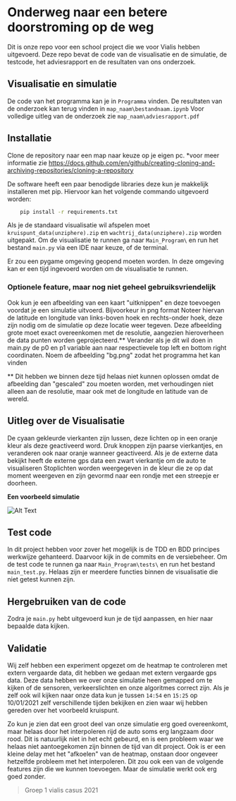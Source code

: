 # Onderweg naar een betere doorstroming op de weg

Dit is onze repo voor een school project die we voor Vialis hebben uitgevoerd. 
Deze repo bevat de code van de visualisatie en de simulatie, de testcode, het adviesrapport en de resultaten van ons onderzoek. 


## Visualisatie en simulatie 
De code van het programma kan je in `Programma` vinden. De resultaten van de onderzoek kan terug vinden in `map_naam\bestandnaam.ipynb` 
Voor volledige uitleg van de onderzoek zie `map_naam\adviesrapport.pdf`

## Installatie

Clone de repository naar een map naar keuze op je eigen pc.
*voor meer informatie zie https://docs.github.com/en/github/creating-cloning-and-archiving-repositories/cloning-a-repository

De software heeft een paar benodigde libraries deze kun je makkelijk installeren met pip. Hiervoor kan het volgende commando uitgevoerd worden:
```bash
    pip install -r requirements.txt
``` 

Als je de standaard visualisatie wil afspelen moet `kruispunt_data(unziphere).zip` en `wachtrij_data(unziphere).zip` worden uitgepakt.
Om de visualisatie te runnen ga naar `Main_Program\` en run het bestand `main.py` via een IDE naar keuze, of de terminal.

Er zou een pygame omgeving geopend moeten worden. In deze omgeving kan er een tijd ingevoerd worden om de visualisatie te runnen.

### Optionele feature, maar nog niet geheel gebruiksvriendelijk

Ook kun je een afbeelding van een kaart "uitknippen" en deze toevoegen voordat je een simulatie uitvoerd. Bijvoorkeur in png format
Noteer hiervan de latitude en longitude van links-boven hoek en rechts-onder hoek, deze zijn nodig om de simulatie op deze locatie weer tegeven.
Deze afbeelding grote moet exact overeenkomen met de resolutie, aangezien hieroverheen de data punten worden geprojecteerd.**
Verander als je dit wil doen in main.py de p0 en p1 variable aan naar respectievele top left en bottom right coordinaten.
Noem de afbeelding "bg.png" zodat het programma het kan vinden



** Dit hebben we binnen deze tijd helaas niet kunnen oplossen omdat de afbeelding dan "gescaled" zou moeten worden, met verhoudingen niet alleen aan de resolutie, maar ook met de longitude en latitude van de wereld.


## Uitleg over de Visualisatie 

De cyaan gekleurde vierkanten zijn lussen, deze lichten op in een oranje kleur als deze geactiveerd word.
Druk knoppen zijn paarse vierkantjes, en veranderen ook naar oranje wanneer geactiveerd.
Als je de externe data bekijkt heeft de externe gps data een zwart vierkantje om de auto te visualiseren
Stoplichten worden weergegeven in de kleur die ze op dat moment weergeven en zijn gevormd naar een rondje met een streepje er doorheen.


**Een voorbeeld simulatie**



![Alt Text](https://github.com/mickers13/Vialis-1-Verkeersimulatie/blob/main/Main_Program/overig/auto_over_kruispunt.gif)

## Test code

In dit project hebben voor zover het mogelijk is de TDD en BDD principes werkwijze gehanteerd.
Daarvoor kijk in de commits en de versiebeheer. 
Om de test code te runnen ga naar `Main_Program\tests\` en run het bestand `main_test.py`. 
Helaas zijn er meerdere functies binnen de visualisatie die niet getest kunnen zijn.


## Hergebruiken van de code 
Zodra je `main.py` hebt uitgevoerd kun je de tijd aanpassen, en hier naar bepaalde data kijken. 

## Validatie
Wij zelf hebben een experiment opgezet om de heatmap te controleren met extern vergaarde data, dit hebben we gedaan met extern vergaarde gps data.
Deze data hebben we over onze simulatie heen gemapped om te kijken of de sensoren, verkeerslichten en onze algoritmes correct zijn. 
Als je zelf ook wil kijken naar onze data kun je tussen `14:54` en `15:25` op 10/01/2021 zelf verschillende tijden bekijken en zien waar wij hebben gereden over het voorbeeld kruispunt.


Zo kun je zien dat een groot deel van onze simulatie erg goed overeenkomt, maar helaas door het interpoleren rijd de auto soms erg langzaam door rood. Dit is natuurlijk niet in het echt gebeurd, en is een probleem waar we helaas niet aantoegekomen zijn binnen de tijd van dit project.
Ook is er een kleine delay met het "afkoelen" van de heatmap, onstaan door ongeveer hetzelfde probleem met het interpoleren. Dit zou ook een van de volgende features zijn die we kunnen toevoegen. Maar de simulatie werkt ook erg goed zonder.


> Groep 1 vialis casus 2021
